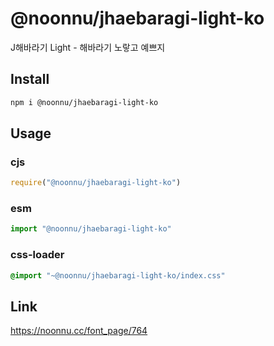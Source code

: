 # @noonnu/jhaebaragi-light-ko
J해바라기 Light - 해바라기 노랗고 예쁘지

## Install
```sh
npm i @noonnu/jhaebaragi-light-ko
```
## Usage
### cjs
```js
require("@noonnu/jhaebaragi-light-ko")
```
### esm
```js
import "@noonnu/jhaebaragi-light-ko"
```
### css-loader
```css
@import "~@noonnu/jhaebaragi-light-ko/index.css"
```

## Link
https://noonnu.cc/font_page/764